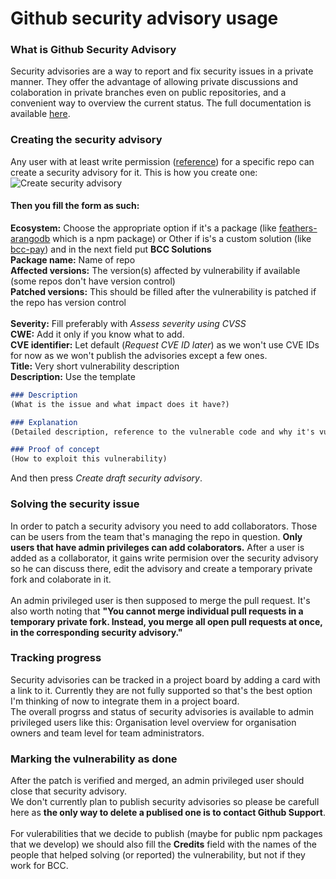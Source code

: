 # Github security advisory usage
### What is Github Security Advisory
Security advisories are a way to report and fix security issues in a private manner. They offer the advantage of allowing private discussions and colaboration in private branches even on public repositories, and a convenient way to overview the current status. The full documentation is available [here](https://docs.github.com/en/code-security).

### Creating the security advisory
Any user with at least write permission ([reference](https://docs.github.com/en/code-security/security-advisories/permission-levels-for-security-advisories)) for a specific repo can create a security advisory for it. This is how you create one:
![Create security advisory](assets/create-advisory.png)

#### Then you fill the form as such:<br>
**Ecosystem:** Choose the appropriate option if it's a package (like [feathers-arangodb](https://github.com/bcc-code/feathers-arangodb) which is a npm package) or Other if is's a custom solution (like [bcc-pay](https://github.com/bcc-code/bcc-pay)) and in the next field put **BCC Solutions**<br>
**Package name:** Name of repo<br>
**Affected versions:** The version(s) affected by vulnerability if available (some repos don't have version control)<br>
**Patched versions:** This should be filled after the vulnerability is patched if the repo has version control<br>
<br>
**Severity:** Fill preferably with *Assess severity using CVSS*<br>
**CWE:** Add it only if you know what to add.<br>
**CVE identifier:** Let default (*Request CVE ID later*) as we won't use CVE IDs for now as we won't publish the advisories except a few ones.<br>
**Title:** Very short vulnerability description<br>
**Description:** Use the template<br>
```markdown
### Description
(What is the issue and what impact does it have?)

### Explanation
(Detailed description, reference to the vulnerable code and why it's vulnerable.)

### Proof of concept
(How to exploit this vulnerability)
```
And then press *Create draft security advisory*.

### Solving the security issue
In order to patch a security advisory you need to add collaborators. Those can be users from the team that's managing the repo in question. **Only users that have admin privileges can add colaborators.** After a user is added as a collaborator, it gains write permision over the security advisory so he can discuss there, edit the advisory and create a temporary private fork and colaborate in it.<br><br>
An admin privileged user is then supposed to merge the pull request. 
It's also worth noting that **"You cannot merge individual pull requests in a temporary private fork. Instead, you merge all open pull requests at once, in the corresponding security advisory."** 

### Tracking progress
Security advisories can be tracked in a project board by adding a card with a link to it. Currently they are not fully supported so that's the best option I'm thinking of now to integrate them in a project board.<br>
The overall progrss and status of security advisories is available to admin privileged users like this: Organisation level overview for organisation owners and team level for team administrators.

### Marking the vulnerability as done
After the patch is verified and merged, an admin privileged user should close that security advisory.<br>
We don't currently plan to publish security advisories so please be carefull here as **the only way to delete a publised one is to contact Github Support**.<br><br>
For vulerabilities that we decide to publish (maybe for public npm packages that we develop) we should also fill the **Credits** field with the names of the people that helped solving (or reported) the vulnerability, but not if they work for BCC.
